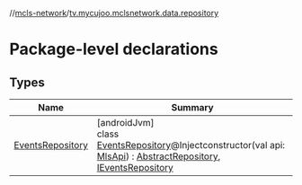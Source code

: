 //[mcls-network](../../index.md)/[tv.mycujoo.mclsnetwork.data.repository](index.md)

# Package-level declarations

## Types

| Name | Summary |
|---|---|
| [EventsRepository](-events-repository/index.md) | [androidJvm]<br>class [EventsRepository](-events-repository/index.md)@Injectconstructor(val api: [MlsApi](../tv.mycujoo.mclsnetwork.network/-mls-api/index.md)) : [AbstractRepository](../tv.mycujoo.mclsnetwork.domain.repository/-abstract-repository/index.md), [IEventsRepository](../tv.mycujoo.mclsnetwork.domain.repository/-i-events-repository/index.md) |

